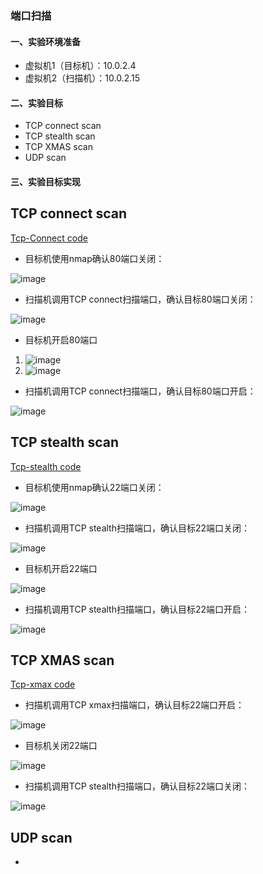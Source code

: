 ### 端口扫描


#### 一、实验环境准备

- 虚拟机1（目标机）：10.0.2.4
- 虚拟机2（扫描机）：10.0.2.15

#### 二、实验目标

-  TCP connect scan
-  TCP stealth scan
-  TCP XMAS scan
-  UDP scan

#### 三、实验目标实现

##  TCP connect scan
[Tcp-Connect code](code/TCP-connect.py) 
- 目标机使用nmap确认80端口关闭：

![image](https://github.com/icoy/ns/raw/personal-work/2017-2/lyp-personal-hw2/2-1.PNG/)

- 扫描机调用TCP connect扫描端口，确认目标80端口关闭：
 
![image](https://github.com/icoy/ns/raw/personal-work/2017-2/lyp-personal-hw2/2-2.PNG)

- 目标机开启80端口

1. ![image](https://github.com/icoy/ns/raw/personal-work/2017-2/lyp-personal-hw2/2-3.PNG)
2. ![image](https://github.com/icoy/ns/raw/personal-work/2017-2/lyp-personal-hw2/2-4.PNG)

- 扫描机调用TCP connect扫描端口，确认目标80端口开启：
 
![image](https://github.com/icoy/ns/raw/personal-work/2017-2/lyp-personal-hw2/2-5.PNG)

## TCP stealth scan
[Tcp-stealth code](code/TCP-stealth.py)

- 目标机使用nmap确认22端口关闭：

![image](https://github.com/icoy/ns/raw/personal-work/2017-2/lyp-personal-hw2/2-6.PNG/)

- 扫描机调用TCP stealth扫描端口，确认目标22端口关闭：
 
![image](https://github.com/icoy/ns/raw/personal-work/2017-2/lyp-personal-hw2/2-7.PNG)

- 目标机开启22端口

![image](https://github.com/icoy/ns/raw/personal-work/2017-2/lyp-personal-hw2/2-8.PNG)

- 扫描机调用TCP stealth扫描端口，确认目标22端口开启：
 
![image](https://github.com/icoy/ns/raw/personal-work/2017-2/lyp-personal-hw2/2-9.PNG)


## TCP XMAS scan
[Tcp-xmax code](code/TCP-xmax.py)
- 扫描机调用TCP xmax扫描端口，确认目标22端口开启：
 
![image](https://github.com/icoy/ns/raw/personal-work/2017-2/lyp-personal-hw2/2-10.PNG)

- 目标机关闭22端口

![image](https://github.com/icoy/ns/raw/personal-work/2017-2/lyp-personal-hw2/2-11.PNG)

- 扫描机调用TCP stealth扫描端口，确认目标22端口关闭：
 
![image](https://github.com/icoy/ns/raw/personal-work/2017-2/lyp-personal-hw2/2-12.PNG)

## UDP scan
- 






   




